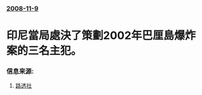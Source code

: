 ### [2008-11-9](/news/2008/11/9/index.md)

##### 
# 印尼當局處決了策劃2002年巴厘島爆炸案的三名主犯。




### 信息来源:

1. [路透社](http://www.reuters.com/article/worldNews/idUSTRE4A72OX20081109)
